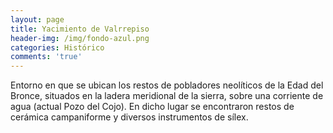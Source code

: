 ```yaml
---
layout: page
title: Yacimiento de Valrrepiso
header-img: /img/fondo-azul.png
categories: Histórico
comments: 'true'
---
```



Entorno en que se ubican  los restos de pobladores neolíticos de la Edad del Bronce, situados en la ladera meridional de la sierra, sobre una corriente de agua (actual Pozo del Cojo). En dicho lugar se encontraron restos de cerámica campaniforme y diversos instrumentos de sílex. 

<div class="photos">
</div>
